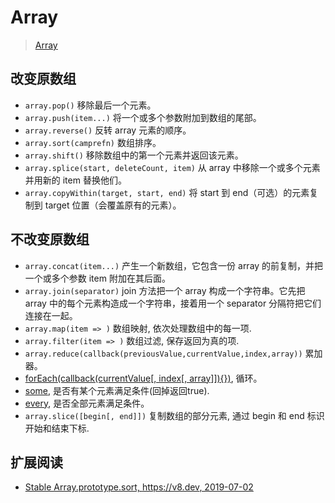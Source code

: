 # Array

> [Array](https://developer.mozilla.org/en-US/docs/Web/JavaScript/Reference/Global_Objects/Array)

## 改变原数组

* `array.pop()` 移除最后一个元素。
* `array.push(item...)` 将一个或多个参数附加到数组的尾部。
* `array.reverse()` 反转 array 元素的顺序。
* `array.sort(camprefn)` 数组排序。
* `array.shift()` 移除数组中的第一个元素并返回该元素。
* `array.splice(start, deleteCount, item)` 从 array 中移除一个或多个元素并用新的 item 替换他们。
* `array.copyWithin(target, start, end)` 将 start 到 end（可选）的元素复制到 target 位置（会覆盖原有的元素）。

## 不改变原数组

* `array.concat(item...)` 产生一个新数组，它包含一份 array 的前复制，并把一个或多个参数 item 附加在其后面。
* `array.join(separator)` join 方法把一个 array 构成一个字符串。它先把 array 中的每个元素构造成一个字符串，接着用一个 separator 分隔符把它们连接在一起。
* `array.map(item => )` 数组映射, 依次处理数组中的每一项.
* `array.filter(item => )` 数组过滤, 保存返回为真的项.
* `array.reduce(callback(previousValue,currentValue,index,array))` 累加器。
* [forEach(callback(currentValue[, index[, array]]){})](https://developer.mozilla.org/en-US/docs/Web/JavaScript/Reference/Global_Objects/Array/forEach), 循环。
* [some](https://developer.mozilla.org/en-US/docs/Web/JavaScript/Reference/Global_Objects/Array/some), 是否有某个元素满足条件(回掉返回true).
* [every](https://developer.mozilla.org/en-US/docs/Web/JavaScript/Reference/Global_Objects/Array/every), 是否全部元素满足条件。
* `array.slice([begin[, end]])` 复制数组的部分元素, 通过 begin 和 end 标识开始和结束下标.

## 扩展阅读

* [Stable Array.prototype.sort, https://v8.dev, 2019-07-02](https://v8.dev/features/stable-sort)
